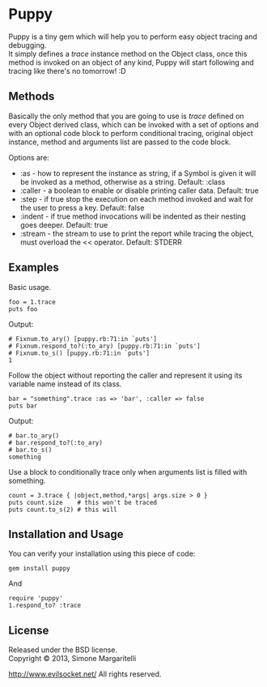 Puppy
========================

Puppy is a tiny gem which will help you to perform easy object tracing and debugging.  
It simply defines a *trace* instance method on the Object class, once this method is invoked on an object of any kind, 
Puppy will start following and tracing like there's no tomorrow! :D

Methods
------------------------

Basically the only method that you are going to use is *trace* defined on every Object derived class, which can be invoked with
a set of options and with an optional code block to perform conditional tracing, original object instance, method and arguments 
list are passed to the code block.

Options are:

- :as - how to represent the instance as string, if a Symbol is given it will be invoked as a method, otherwise as a string. Default: :class 
- :caller - a boolean to enable or disable printing caller data. Default: true
- :step - if true stop the execution on each method invoked and wait for the user to press a key. Default: false
- :indent - if true method invocations will be indented as their nesting goes deeper. Default: true
- :stream - the stream to use to print the report while tracing the object, must overload the &lt;&lt; operator. Default: STDERR

Examples
------------------------

Basic usage.

    foo = 1.trace
    puts foo

Output:
    
    # Fixnum.to_ary() [puppy.rb:71:in `puts'] 
    # Fixnum.respond_to?(:to_ary) [puppy.rb:71:in `puts'] 
    # Fixnum.to_s() [puppy.rb:71:in `puts'] 
    1
    
Follow the object without reporting the caller and represent it using its variable name instead of its class. 

    bar = "something".trace :as => 'bar', :caller => false
    puts bar

Output:

    # bar.to_ary() 
    # bar.respond_to?(:to_ary) 
    # bar.to_s() 
    something

Use a block to conditionally trace only when arguments list is filled with something.

    count = 3.trace { |object,method,*args| args.size > 0 }
    puts count.size    # this won't be traced
    puts count.to_s(2) # this will

Installation and Usage
------------------------

You can verify your installation using this piece of code:

    gem install puppy

And

    require 'puppy'
    1.respond_to? :trace

License
------------------------

Released under the BSD license.  
Copyright &copy; 2013, Simone Margaritelli 

<http://www.evilsocket.net/>
All rights reserved.



